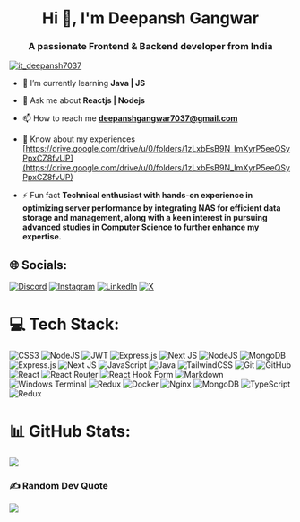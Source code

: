 <h1 align="center">Hi 👋, I'm Deepansh Gangwar</h1>
<h3 align="center">A passionate Frontend & Backend developer from India</h3>

<p align="left"> <a href="https://twitter.com/it_deepansh7037" target="blank"><img src="https://img.shields.io/twitter/follow/it_deepansh7037?logo=twitter&style=for-the-badge" alt="it_deepansh7037" /></a> </p>

- 🌱 I’m currently learning **Java | JS**

- 💬 Ask me about **Reactjs | Nodejs**

- 📫 How to reach me **deepanshgangwar7037@gmail.com**

- 📄 Know about my experiences [https://drive.google.com/drive/u/0/folders/1zLxbEsB9N_ImXyrP5eeQSyPpxCZ8fvUP](https://drive.google.com/drive/u/0/folders/1zLxbEsB9N_ImXyrP5eeQSyPpxCZ8fvUP)

- ⚡ Fun fact **Technical enthusiast with hands-on experience in optimizing server performance by integrating NAS for efficient data storage and management, along with a keen interest in pursuing advanced studies in Computer Science to further enhance my expertise.**

## 🌐 Socials:

[![Discord](https://img.shields.io/badge/Discord-%237289DA.svg?logo=discord&logoColor=white)](https://discord.gg/https://discord.gg/F2Q3nxCV8x) [![Instagram](https://img.shields.io/badge/Instagram-%23E4405F.svg?logo=Instagram&logoColor=white)](https://instagram.com/endless_code_) [![LinkedIn](https://img.shields.io/badge/LinkedIn-%230077B5.svg?logo=linkedin&logoColor=white)](https://linkedin.com/in/deepansh-gangwar-58353122a/) [![X](https://img.shields.io/badge/X-black.svg?logo=X&logoColor=white)](https://x.com/it_deepansh7037)

# 💻 Tech Stack:

![CSS3](https://img.shields.io/badge/css3-%231572B6.svg?style=for-the-badge&logo=css3&logoColor=white) ![NodeJS](https://img.shields.io/badge/node.js-6DA55F?style=for-the-badge&logo=node.js&logoColor=white) ![JWT](https://img.shields.io/badge/JWT-black?style=for-the-badge&logo=JSON%20web%20tokens) ![Express.js](https://img.shields.io/badge/express.js-%23404d59.svg?style=for-the-badge&logo=express&logoColor=%2361DAFB) ![Next JS](https://img.shields.io/badge/Next-black?style=for-the-badge&logo=next.js&logoColor=white) ![NodeJS](https://img.shields.io/badge/node.js-6DA55F?style=for-the-badge&logo=node.js&logoColor=white) ![MongoDB](https://img.shields.io/badge/MongoDB-%234ea94b.svg?style=for-the-badge&logo=mongodb&logoColor=white) ![Express.js](https://img.shields.io/badge/express.js-%23404d59.svg?style=for-the-badge&logo=express&logoColor=%2361DAFB) ![Next JS](https://img.shields.io/badge/Next-black?style=for-the-badge&logo=next.js&logoColor=white) ![JavaScript](https://img.shields.io/badge/javascript-%23323330.svg?style=for-the-badge&logo=javascript&logoColor=%23F7DF1E) ![Java](https://img.shields.io/badge/java-%23ED8B00.svg?style=for-the-badge&logo=openjdk&logoColor=white) ![TailwindCSS](https://img.shields.io/badge/tailwindcss-%2338B2AC.svg?style=for-the-badge&logo=tailwind-css&logoColor=white) ![Git](https://img.shields.io/badge/git-%23F05033.svg?style=for-the-badge&logo=git&logoColor=white) ![GitHub](https://img.shields.io/badge/github-%23121011.svg?style=for-the-badge&logo=github&logoColor=white) ![React](https://img.shields.io/badge/react-%2320232a.svg?style=for-the-badge&logo=react&logoColor=%2361DAFB) ![React Router](https://img.shields.io/badge/React_Router-CA4245?style=for-the-badge&logo=react-router&logoColor=white) ![React Hook Form](https://img.shields.io/badge/React%20Hook%20Form-%23EC5990.svg?style=for-the-badge&logo=reacthookform&logoColor=white) ![Markdown](https://img.shields.io/badge/markdown-%23000000.svg?style=for-the-badge&logo=markdown&logoColor=white) ![Windows Terminal](https://img.shields.io/badge/Windows%20Terminal-%234D4D4D.svg?style=for-the-badge&logo=windows-terminal&logoColor=white) ![Redux](https://img.shields.io/badge/redux-%23593d88.svg?style=for-the-badge&logo=redux&logoColor=white) ![Docker](https://img.shields.io/badge/docker-%230db7ed.svg?style=for-the-badge&logo=docker&logoColor=white) ![Nginx](https://img.shields.io/badge/nginx-%23009639.svg?style=for-the-badge&logo=nginx&logoColor=white) ![MongoDB](https://img.shields.io/badge/MongoDB-%234ea94b.svg?style=for-the-badge&logo=mongodb&logoColor=white) ![TypeScript](https://img.shields.io/badge/typescript-%23007ACC.svg?style=for-the-badge&logo=typescript&logoColor=white) ![Redux](https://img.shields.io/badge/redux-%23593d88.svg?style=for-the-badge&logo=redux&logoColor=white)

# 📊 GitHub Stats:

![](https://github-readme-stats.vercel.app/api/top-langs/?username=mr-deepansh&theme=dark&hide_border=false&include_all_commits=false&count_private=true&layout=compact) </br>

### ✍️ Random Dev Quote

![](https://quotes-github-readme.vercel.app/api?type=horizontal&theme=gruvbox)
